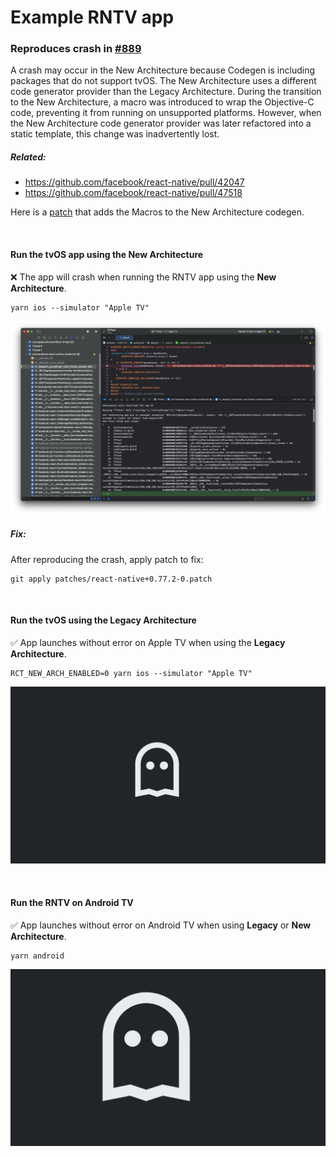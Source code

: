 # Example RNTV app
### Reproduces crash in [#889](https://github.com/react-native-tvos/react-native-tvos/issues/889)

A crash may occur in the New Architecture because Codegen is including packages that do not support tvOS. The New Architecture uses a different code generator provider than the Legacy Architecture. During the transition to the New Architecture, a macro was introduced to wrap the Objective-C code, preventing it from running on unsupported platforms. However, when the New Architecture code generator provider was later refactored into a static template, this change was inadvertently lost.

##### Related:
- https://github.com/facebook/react-native/pull/42047
- https://github.com/facebook/react-native/pull/47518

Here is a [patch](https://github.com/cgoldsby/RNTV-889/README.md#fix) that adds the Macros to the New Architecture codegen.

<br />

#### Run the tvOS app using the New Architecture
:x: The app will crash when running the RNTV app using the **New Architecture**.
```shell
yarn ios --simulator "Apple TV"
```
![Apple TV crash](screenshots/tvos-new.png)

##### Fix:
After reproducing the crash, apply patch to fix:
```shell
git apply patches/react-native+0.77.2-0.patch
```

<br />

#### Run the tvOS using the Legacy Architecture
✅ App launches without error on Apple TV when using the **Legacy Architecture**.
```shell
RCT_NEW_ARCH_ENABLED=0 yarn ios --simulator "Apple TV"
```
![Apple TV simulator](screenshots/tvos.png)

<br />

#### Run the RNTV on Android TV
✅ App launches without error on Android TV when using **Legacy** or **New Architecture**.
```shell
yarn android
```
![Android TV emulator](screenshots/android-tv-new.png)
